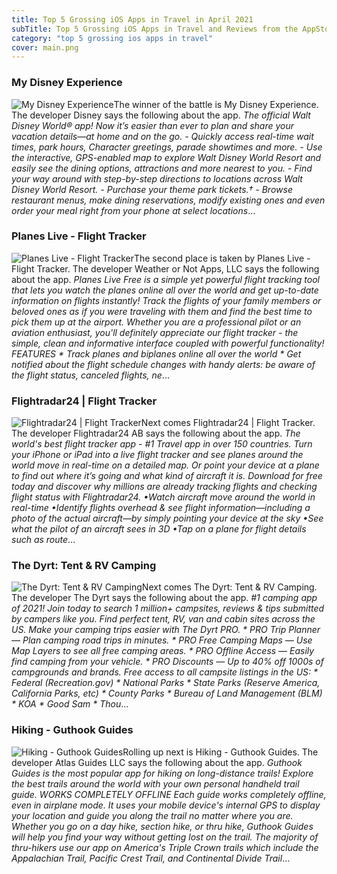 ```yaml
---
title: Top 5 Grossing iOS Apps in Travel in April 2021
subTitle: Top 5 Grossing iOS Apps in Travel and Reviews from the AppStore in April 2021.
category: "top 5 grossing ios apps in travel"
cover: main.png
---
```


### My Disney Experience

![My Disney Experience](https://is4-ssl.mzstatic.com/image/thumb/Purple114/v4/0b/a9/5d/0ba95d58-cd06-5407-9cbe-eebf0cd1e4ad/AppIcon-1x_U007emarketing-0-6-0-85-220.png/100x100bb.png)The winner of the battle is My Disney Experience. The developer Disney says the following about the app. _The official Walt Disney World® app! Now it’s easier than ever to plan and share your vacation details—at home and on the go.  - Quickly access real-time wait times, park hours, Character greetings, parade showtimes and more.  - Use the interactive, GPS-enabled map to explore Walt Disney World Resort and easily see the dining options, attractions and more nearest to you.  - Find your way around with step-by-step directions to locations across Walt Disney World Resort.  - Purchase your theme park tickets.†  - Browse restaurant menus, make dining reservations, modify existing ones and even order your meal right from your phone at select locations_...

### Planes Live - Flight Tracker

![Planes Live - Flight Tracker](https://is3-ssl.mzstatic.com/image/thumb/Purple124/v4/9f/d0/07/9fd00704-c04f-b663-37b9-544a497c80eb/AppIcon-0-0-1x_U007emarketing-0-0-0-7-0-0-sRGB-0-0-0-GLES2_U002c0-512MB-85-220-0-0.png/100x100bb.png)The second place is taken by Planes Live - Flight Tracker. The developer Weather or Not Apps, LLC says the following about the app. _Planes Live Free is a simple yet powerful flight tracking tool that lets you watch the planes online all over the world and get up-to-date information on flights instantly! Track the flights of your family members or beloved ones as if you were traveling with them and find the best time to pick them up at the airport.  Whether you are a professional pilot or an aviation enthusiast, you'll definitely appreciate our flight tracker - the simple, clean and informative interface coupled with powerful functionality!  FEATURES  * Track planes and biplanes online all over the world * Get notified about the flight schedule changes with handy alerts: be aware of the flight status, canceled flights, ne_...

### Flightradar24 | Flight Tracker

![Flightradar24 | Flight Tracker](https://is1-ssl.mzstatic.com/image/thumb/Purple124/v4/ac/36/5c/ac365cd3-adaf-e79f-c41f-afbe9517cf05/AppIcon-0-0-1x_U007emarketing-0-0-0-10-0-0-sRGB-0-0-0-GLES2_U002c0-512MB-85-220-0-0.png/100x100bb.png)Next comes Flightradar24 | Flight Tracker. The developer Flightradar24 AB says the following about the app. _The world's best flight tracker app - #1 Travel app in over 150 countries.  Turn your iPhone or iPad into a live flight tracker and see planes around the world move in real-time on a detailed map. Or point your device at a plane to find out where it’s going and what kind of aircraft it is. Download for free today and discover why millions are already tracking flights and checking flight status with Flightradar24.  •Watch aircraft move around the world in real-time •Identify flights overhead & see flight information—including a photo of the actual aircraft—by simply pointing your device at the sky  •See what the pilot of an aircraft sees in 3D  •Tap on a plane for flight details such as route_...

### The Dyrt: Tent & RV Camping

![The Dyrt: Tent & RV Camping](https://is2-ssl.mzstatic.com/image/thumb/Purple115/v4/fa/70/6a/fa706ad2-d95e-3b61-95e5-6ee36a4f20fb/AppIcon-0-0-1x_U007emarketing-0-0-0-10-0-0-sRGB-0-0-0-GLES2_U002c0-512MB-85-220-0-0.png/100x100bb.png)Next comes The Dyrt: Tent & RV Camping. The developer The Dyrt says the following about the app. _#1 camping app of 2021! Join today to search 1 million+ campsites, reviews & tips submitted by campers like you. Find perfect tent, RV, van and cabin sites across the US.  Make your camping trips easier with The Dyrt PRO. * PRO Trip Planner — Plan camping road trips in minutes.  * PRO Free Camping Maps — Use Map Layers to see all free camping areas. * PRO Offline Access — Easily find camping from your vehicle. * PRO Discounts — Up to 40% off 1000s of campgrounds and brands.  Free access to all campsite listings in the US:  * Federal (Recreation.gov) * National Parks * State Parks (Reserve America, California Parks, etc) * County Parks * Bureau of Land Management (BLM) * KOA * Good Sam * Thou_...

### Hiking - Guthook Guides

![Hiking - Guthook Guides](https://is3-ssl.mzstatic.com/image/thumb/Purple124/v4/db/54/84/db5484d6-fb15-f782-9079-b978823df597/Guthook_Icon_v8-0-0-1x_U007emarketing-0-0-0-7-0-0-sRGB-0-0-0-GLES2_U002c0-512MB-85-220-0-0.png/100x100bb.png)Rolling up next is Hiking - Guthook Guides. The developer Atlas Guides LLC says the following about the app. _Guthook Guides is the most popular app for hiking on long-distance trails! Explore the best trails around the world with your own personal handheld trail guide.  WORKS COMPLETELY OFFLINE Each guide works completely offline, even in airplane mode. It uses your mobile device's internal GPS to display your location and guide you along the trail no matter where you are. Whether you go on a day hike, section hike, or thru hike, Guthook Guides will help you find your way without getting lost on the trail. The majority of thru-hikers use our app on America's Triple Crown trails which include the Appalachian Trail, Pacific Crest Trail, and Continental Divide Trail_...

